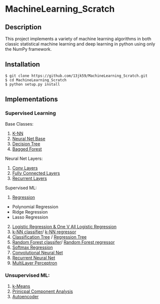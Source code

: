 # MachineLearning_Scratch

## Description
This project implements a variety of machine learning algorithms in both classic statistical machine learning
and deep learning in python using only the NumPy framework. 

## Installation 
```
$ git clone https://github.com/13jk59/MachineLearning_Scratch.git
$ cd MachineLearning_Scratch
$ python setup.py install
```

## Implementations 
### Supervised Learning 
Base Classes:
1. [K-NN](https://github.com/13jk59/MachineLearning_Scratch/blob/master/ML_algorithms/Supervised_Learning/Base_Classes/kNearestNeighbours_baseClass.py)
2. [Neural Net Base](https://github.com/13jk59/MachineLearning_Scratch/blob/master/ML_algorithms/Neural_Net_Util/NeuralNetwork_Base.py)
3. [Decision Tree](https://github.com/13jk59/MachineLearning_Scratch/blob/master/ML_algorithms/Supervised_Learning/Base_Classes/DecisionTree.py)
4. [Bagged Forest](https://github.com/13jk59/MachineLearning_Scratch/blob/master/ML_algorithms/Supervised_Learning/Base_Classes/BaggedForest.py)

Neural Net Layers:
1. [Conv Layers](https://github.com/13jk59/MachineLearning_Scratch/blob/master/ML_algorithms/Neural_Net_Util/ConvolutionalLayers.py)
2. [Fully Connected Layers](https://github.com/13jk59/MachineLearning_Scratch/blob/master/ML_algorithms/Neural_Net_Util/NeuralNet_Layers.py)
3. [Recurrent Layers](https://github.com/13jk59/MachineLearning_Scratch/blob/master/ML_algorithms/Neural_Net_Util/RecurrentNetLayers.py)

Supervised ML:
1. [Regression](https://github.com/13jk59/MachineLearning_Scratch/blob/master/ML_algorithms/Supervised_Learning/Regression/Linear_Regression.py)
- Polynomial Regression
- Ridge Regression
- Lasso Regression
2. [Logistic Regression & One V All Logistic Regression](https://github.com/13jk59/MachineLearning_Scratch/blob/master/ML_algorithms/Supervised_Learning/Classifiers/Logistic_Regression.py)
3. [k-NN classifier](https://github.com/13jk59/MachineLearning_Scratch/blob/master/ML_algorithms/Supervised_Learning/Classifiers/kNN_classifier.py)/ [k-NN regressor](https://github.com/13jk59/MachineLearning_Scratch/blob/master/ML_algorithms/Supervised_Learning/Regression/kNN_regressor.py)
4. [Classification Tree](https://github.com/13jk59/MachineLearning_Scratch/blob/master/ML_algorithms/Supervised_Learning/Classifiers/classificationTree.py) / [Regression Tree](https://github.com/13jk59/MachineLearning_Scratch/blob/master/ML_algorithms/Supervised_Learning/Regression/RegressionTree.py)
5. [Random Forest classifer](https://github.com/13jk59/MachineLearning_Scratch/blob/master/ML_algorithms/Supervised_Learning/Classifiers/RandomForestClassifier.py)/ [Random Forest regressor](https://github.com/13jk59/MachineLearning_Scratch/blob/master/ML_algorithms/Supervised_Learning/Regression/RandomForestRegressor.py)
6. [Softmax Regression](https://github.com/13jk59/MachineLearning_Scratch/blob/master/ML_algorithms/Supervised_Learning/Classifiers/SoftmaxRegression.py)
7. [Convolutional Neural Net](https://github.com/13jk59/MachineLearning_Scratch/blob/master/ML_algorithms/Supervised_Learning/Classifiers/ConvolutionalNeuralNet.py)
8. [Recurrent Neural Net](https://github.com/13jk59/MachineLearning_Scratch/blob/master/ML_algorithms/Supervised_Learning/Classifiers/RecurrentNet_languageModel.py)
9. [MultiLayer Perceptron](https://github.com/13jk59/MachineLearning_Scratch/blob/master/ML_algorithms/Supervised_Learning/Classifiers/MultiLayerPerceptron.py)

### Unsupervised ML:
1. [k-Means](https://github.com/13jk59/MachineLearning_Scratch/blob/master/ML_algorithms/Unsupervised_Learning/K-Means.py)
2. [Prinicpal Component Analysis](https://github.com/13jk59/MachineLearning_Scratch/blob/master/ML_algorithms/Unsupervised_Learning/PCA.py)
3. [Autoencoder](https://github.com/13jk59/MachineLearning_Scratch/blob/master/ML_algorithms/Unsupervised_Learning/AutoEncoder.py)
